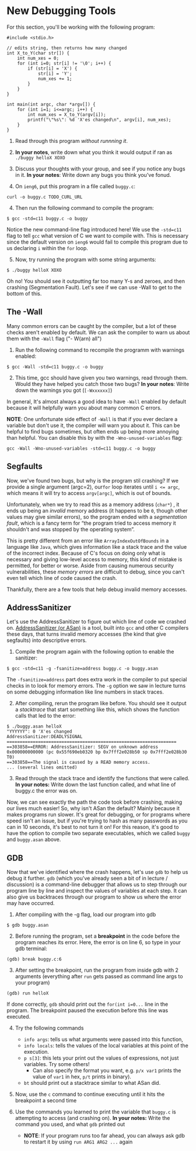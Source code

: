# New Debugging Tools

For this section, you'll be working with the following program:



```
#include <stdio.h>

// edits string, then returns how many changed
int X_to_Y(char str[]) {
    int num_xes = 0;
    for (int i=0; str[i] != '\0'; i++) {
        if (str[i] = 'X') {
            str[i] = 'Y';
            num_xes += 1;
        }
    }
}

int main(int argc, char *argv[]) {
    for (int i=1; i<=argc; i++) {
        int num_xes = X_to_Y(argv[i]);
        printf("\"%s\": %d 'X'es changed\n", argv[i], num_xes);
    }
}
```

1. Read through this program *without runnning it*.
2. **In your notes**, write down what you think it would output if ran as `./buggy helloX XOXO` 
3. Discuss your thoughts with your group, and see if you notice any bugs in it. **In your notes**: Write down any bugs you think you've fonud.


4. On `ieng6`, put this program in a file called `buggy.c`:

```
curl -o buggy.c TODO_CURL_URL
```

4. Then run the following command to compile the program:

```
$ gcc -std=c11 buggy.c -o buggy 
```
Notice the new command-line flag introduced here! We use the `-std=c11` flag to tell `gcc` what version of C we want to compile with. This is necessary since the default version on `ieng6` would fail to compile this program due to us declaring `i` within the `for` loop.

5. Now, try running the program with some string arguments:

```
$ ./buggy helloX XOXO
```

Oh no! You should see it outputting far too many Y-s and zeroes, and then crashing (Segmentation Fault). Let's see if we can use -Wall to get to the bottom of this.

## The -Wall

Many common errors can be caught by the compiler, but a lot of these checks aren't enabled by default. We can ask the compiler to warn us about them with the `-Wall` flag ("- W(arn) all")

1. Run the following command to recompile the programm with warnings enabled:
```
$ gcc -Wall -std=c11 buggy.c -o buggy
```

2. This time, gcc should have given you two warnings, read through them. Would they have helped you catch those two bugs? **In your notes**: Write down the warnings you got (`[-Wxxxxxx]`)

In general, It's almost always a good idea to have `-Wall` enabled by default because it will helpfully warn you about many common C errors.

**NOTE**: One unfortunate side effect of `-Wall` is that if you ever declare a variable but don't use it, the compiler will warn you about it. This can be helpful to find bugs sometimes, but often ends up being more
annoying than helpful. You can disable this by with the `-Wno-unused-variables` flag:
```
gcc -Wall -Wno-unused-variables -std=c11 buggy.c -o buggy
```

## Segfaults

Now, we've found two bugs, but why is the program stil crashing? If we provide a single argument (argc=2), our`for` loop iterates until `i <= argc`, which means it will try to access `argv[argc]`, which is out of bounds.

Unfortunately, when we try to read this as a memory address (`char*`) , it ends up being an _invalid_ memory address (it happens to be `0`, though other values may give similar errors), so the program ended with a _segmentation fault_, which is a fancy term for “the program tried to access memory it shouldn't and was stopped by the operating system”. 

This is pretty different from an error like `ArrayIndexOutOfBounds` in a language like `Java`, which gives information like a stack trace and the value of the incorrect index. Because of C's focus on doing only what is necessary and giving low-level access to memory, this kind of mistake is permitted, for better or worse. Aside from causing numerous security vulnerabilities, these _memory errors_ are difficult to debug, since you can't even tell which line of code caused the crash.

Thankfully, there are a few tools that help debug invalid memory accesses.

## AddressSanitizer

Let's use the AddressSanitizer to figure out which line of code we crashed on. [AddressSanitizer (or ASan)](https://github.com/google/sanitizers/wiki/addresssanitizer) is a tool, built into `gcc` and other C compilers these days, that turns invalid memory accesses (the kind that give segfaults) into descriptive errors. 

1. Compile the program again with the following option to enable the sanitizer:

```
$ gcc -std=c11 -g -fsanitize=address buggy.c -o buggy.asan
```

The `-fsanitize=address` part does extra work in the compiler to put special checks in to look for memory errors. The `-g` option we saw in lecture turns on some debugging information like line numbers in stack traces.
  
2. After compiling, rerun the program like before. You should see it output a _stacktrace_ that start something like this, which shows the function calls that led to the error:

```
$ ./buggy.asan helloX
"YYYYYY": 0 'X'es changed
AddressSanitizer:DEADLYSIGNAL
=================================================================
==303858==ERROR: AddressSanitizer: SEGV on unknown address 0x000000000000 (pc 0x55f690eb0320 bp 0x7fff2e028b50 sp 0x7fff2e028b30 T0)
==303858==The signal is caused by a READ memory access.
... (several lines omitted)
```

3. Read through the stack trace and identify the functions that were called. **In your notes:** Write down the last function called, and what line of buggy.c the error was on. 


Now, we can see exactly the path the code took before crashing, making our lives much easier! So, why isn't ASan the default? Mainly because it makes programs run slower. It's great for debugging, or for programs where speed isn't an issue, but if you're trying to hash as many passwords as you can in 10 seconds, it's best to not turn it on! For this reason, it's good to have the option to compile two separate executables, which we called `buggy` and `buggy.asan` above.

## GDB

Now that we've identified where the crash happens, let's use `gdb` to help us debug it further. 
`gdb` (which you've already seen a bit of in lecture / discussion) is a command-line debugger that allows us to step through our program line by line and inspect the values of variables at each step. It can also give us backtraces through our program to show us where the error may have occurred.

1. After compiling with the -g flag, load our program into gdb
``` 
$ gdb buggy.asan
```

2. Before running the program, set a **breakpoint** in the code before the program reaches its error. Here, the error is on line 6, so type in your gdb terminal:
``` 
(gdb) break buggy.c:6
```

3. After setting the breakpoint, run the program from inside gdb with 2 arguments (everything after `run` gets passed as command line args to your program)
``` 
(gdb) run helloX
```

If done correctly, `gdb` should print out the `for(int i=0...` line in the program. The breakpoint paused the execution before this line was executed.

4. Try the following commands
    * `info args`: tells us what arguments were passed into this function,
    * `info locals`: tells the values of the local variables at this point of the execution.
    * `p s[3]`: this lets your print out the values of expressions, not just variables. Try some others!
        * Can also specify the format you want, e.g. `p/x var1` prints the value of `var1` in hex, `p/t` prints in binary).
    * `bt` should print out a stacktrace similar to what ASan did.

5. Now, use the `c` command to continue executing until it hits the breakpoint a second time
6. Use the commands you learned to print the variable that `buggy.c` is attempting to access (and crashing on). **In your notes:** Write the command you used, and what `gdb` printed out
    * **NOTE**: If your program runs too far ahead, you can always ask gdb to restart it by using `run ARG1 ARG2 ...` again 
